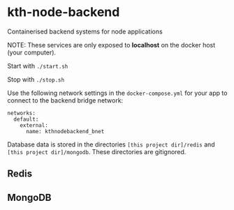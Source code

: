 # kth-node-backend
Containerised backend systems for node applications

NOTE: These services are only exposed to **localhost** on the docker host (your computer).

Start with ```./start.sh```

Stop with ```./stop.sh```

Use the following network settings in the ```docker-compose.yml``` for your app to connect to the backend bridge network:
```
networks:
  default:
    external:
      name: kthnodebackend_bnet
```

Database data is stored in the directories ```[this project dir]/redis``` and ```[this project dir]/mongodb```. These directories are gitignored.

## Redis

## MongoDB

